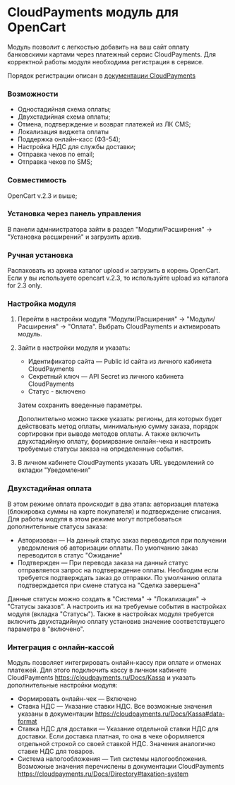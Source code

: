 # CloudPayments модуль для OpenCart
Модуль позволит с легкостью добавить на ваш сайт оплату банковскими картами через платежный сервис CloudPayments. 
Для корректной работы модуля необходима регистрация в сервисе.

Порядок регистрации описан в [документации CloudPayments](https://cloudpayments.ru/Docs/Connect)

### Возможности
* Одностадийная схема оплаты;
* Двухстадийная схема оплаты;
* Отмена, подтверждение и возврат платежей из ЛК CMS;
* Локализация виджета оплаты
* Поддержка онлайн-касс (ФЗ-54);
* Настройка НДС для службы доставки;
* Отправка чеков по email;
* Отправка чеков по SMS;

### Совместимость
OpenCart v.2.3 и выше;

### Установка через панель управления

В панели адмниистратора зайти в раздел "Модули/Расширения" -> "Установка расширений" и загрузить архив.

### Ручная установка

Распаковать из архива каталог upload и загрузить в корень OpenCart.
Если у вы используете opencart v.2.3, то используйте upload из каталога for 2.3 only.

### Настройка модуля

1. Перейти в настройки модуля "Модули/Расширения" -> "Модули/Расширения" -> "Оплата".
Выбрать CloudPayments и активировать модуль.
2. Зайти в настройки модуля и указать:
    * Идентификатор сайта — Public id сайта из личного кабинета CloudPayments
    * Секретный ключ — API Secret из личного кабинета CloudPayments
    * Статус - включено
    
    Затем сохранить введенные параметры.
    
    Дополнительно можно также указать: регионы, для которых будет действовать метод оплаты,
    минимальную сумму заказа, порядок сортировки при выводе методов оплаты.
    А также включить двухстадийную оплату, формирвание онлайн-чека и настроить требуемые статусы заказа
    на определенные события.
3. В личном кабинете CloudPayments указать URL уведомлений со вкладки "Уведомления"    

### Двухстадийная оплата

В этом режиме оплата происходит в два этапа: авторизация платежа (блокировка суммы на карте покупателя)
и подтверждение списания.
Для работы модуля в этом режиме могут потребоваться дополнительные статусы заказа:

* Авторизован — На данный статус заказ переводится при получении уведомления об авторизации оплаты.
    По умолчанию заказ переводится в статус "Ожидание"
* Подтвержден — При перевода заказа на данный статус отправляется запрос на подтверждение оплаты.
    Необходим если требуется подтверждать заказ до отправки.
    По умолчанию оплата подтверждается при смене статуса на "Сделка завершена"
        
Данные статусы можно создать в "Система" -> "Локализация" -> "Статусы заказов".
А настроить их на требуемые события в настройках модуля (вкладка "Статусы"). 
Также в настройках модуля требуется включить двухстадийную оплату установив значение
соответствущего параметра в "включено".

### Интеграция с онлайн-кассой

Модуль позволяет интегрировать онлайн-кассу при оплате и отменах платежей.
Для этого подключить кассу в личном кабинете CloudPayments https://cloudpayments.ru/Docs/Kassa и указать дополнительные настройки модуля:

* Формировать онлайн-чек — Включено
* Ставка НДС — Указание ставки НДС.
Все возможные значения указаны в документации https://cloudpayments.ru/Docs/Kassa#data-format
* Ставка НДС для доставки — Указание отдельной ставки НДС для доставки.
Если доставка платная, то она в чеке оформляется отдельной строкой со своей ставкой НДС.
Значения аналогично ставке НДС для товаров.
* Система налогообложения — Тип системы налогообложения.
Возможные значения перечислены в документации CloudPayments https://cloudpayments.ru/Docs/Directory#taxation-system
